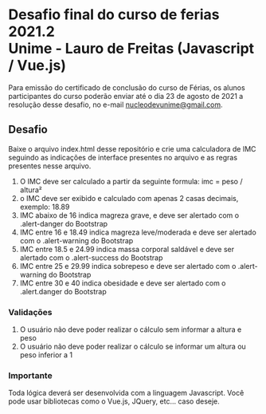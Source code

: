 # Desafio final do curso de ferias 2021.2 <br> Unime - Lauro de Freitas (Javascript / Vue.js)

Para emissão do certificado de conclusão do curso de Férias, os alunos participantes do curso poderão enviar até o dia 23 de agosto de 2021 a resolução desse desafio, no e-mail nucleodevunime@gmail.com.

## Desafio

Baixe o arquivo index.html desse repositório e crie uma calculadora de IMC seguindo as indicações de interface presentes no arquivo e as regras presentes nesse arquivo.

1. O IMC deve ser calculado a partir da seguinte formula: imc = peso / altura²
2. o IMC deve ser exibido e calculado com apenas 2 casas decimais, exemplo: 18.89
3. IMC abaixo de 16 indica magreza grave, e deve ser alertado com o .alert-danger do Bootstrap
4. IMC entre 16 e 18.49 indica magreza leve/moderada e deve ser alertado com o .alert-warning do Bootstrap
5. IMC entre 18.5 e 24.99 indica massa corporal saldável e deve ser alertado com o .alert-success do Bootstrap
6. IMC entre 25 e 29.99 indica sobrepeso e deve ser alertado com o .alert-warning do Bootstrap
7. IMC entre 30 e 40 indica obesidade e deve ser alertado com o .alert.danger do Bootstrap

### Validações

1. O usuário não deve poder realizar o cálculo sem informar a altura e peso
2. O usuário não deve poder realizar o cálculo se informar um altura ou peso inferior a 1

### Importante

Toda lógica deverá ser desenvolvida com a linguagem Javascript. Você pode usar bibliotecas como o Vue.js, JQuery, etc... caso deseje.
